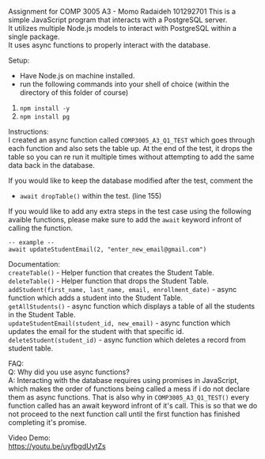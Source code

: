 Assignment for COMP 3005 A3 - Momo Radaideh 101292701
This is a simple JavaScript program that interacts with a PostgreSQL server.<br> It utilizes multiple Node.js models to interact with PostgreSQL within a single package.<br>
It uses async functions to properly interact with the database.<br>

Setup: <br>
  - Have Node.js on machine installed.
  - run the following commands into your shell of choice (within the directory of this folder of course)
   1. ` npm install -y `
   2. ` npm install pg `

Instructions:<br>
  I created an async function called ` COMP3005_A3_Q1_TEST ` which goes through each function and also sets the table up. At the end of the test, it drops the table so you can re run it multiple times without attempting to add the same data back in the database.

  If you would like to keep the database modified after the test, comment the
  - ` await dropTable() ` within the test. (line 155)

  If you would like to add any extra steps in the test case using the following avaible functions, please make sure to add the ` await ` keyword infront of calling the function.

  ` -- example -- ` <br>
  ` await updateStudentEmail(2, "enter_new_email@gmail.com") `


Documentation:<br>
  `createTable()` - Helper function that creates the Student Table. <br>
  `deleteTable()` - Helper function that drops the Student Table. <br>
  `addStudent(first_name, last_name, email, enrollment_date)` - async function which adds a student into the Student Table. <br>
  `getAllStudents()` - async function which displays a table of all the students in the Student Table. <br>
  `updateStudentEmail(student_id, new_email)` - async function which updates the email for the student with that specific id. <br>
  `deleteStudent(student_id)` - async function which deletes a record from student table. <br>


FAQ: <br>
  Q: Why did you use async functions? <br>
  A: Interacting with the database requires using promises in JavaScript, which makes the order of functions being called a mess if i do not declare them as async functions. That is also why in ` COMP3005_A3_Q1_TEST() ` every function called has an await keyword infront of it's call. This is so that we do not proceed to the next function call until the first function has finished completing it's promise.

Video Demo: <br>
https://youtu.be/uyfbgdUytZs

